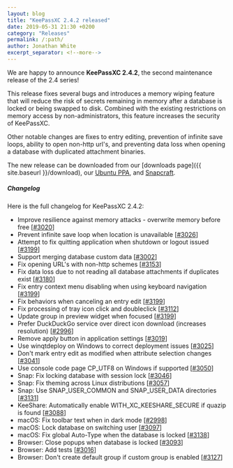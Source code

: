 ```yaml
---
layout: blog
title: "KeePassXC 2.4.2 released"
date: 2019-05-31 21:30 +0200
category: "Releases"
permalink: /:path/
author: Jonathan White
excerpt_separator: <!--more-->
---
```


<div class="blog-teaser-img">
<object type="image/svg+xml" data="{{ site.baseurl }}/images/keepassxc-logo.svg" alt="KeePassXC logo"></object>
</div>

We are happy to announce **KeePassXC 2.4.2**, the second maintenance release of
the 2.4 series!

This release fixes several bugs and introduces a memory wiping feature that will
reduce the risk of secrets remaining in memory after a database is locked or
being swapped to disk. Combined with the existing restrictions on memory access
by non-administrators, this feature increases the security of KeePassXC.

<!--more-->

Other notable changes are fixes to entry editing, prevention of infinite save
loops, ability to open non-http url's, and preventing data loss when opening a
database with duplicated attachment binaries.

The new release can be downloaded from our [downloads
page]({{ site.baseurl }}/download), our
[Ubuntu PPA](https://launchpad.net/~phoerious/+archive/ubuntu/keepassxc/), and
[Snapcraft](https://snapcraft.io/keepassxc/).

<h5 id="changelog" style="clear: left">Changelog</h5>

Here is the full changelog for KeePassXC 2.4.2:

- Improve resilience against memory attacks - overwrite memory before free
  [[#3020](https://github.com/keepassxreboot/keepassxc/issues/3020)]
- Prevent infinite save loop when location is unavailable
  [[#3026](https://github.com/keepassxreboot/keepassxc/issues/3026)]
- Attempt to fix quitting application when shutdown or logout issued
  [[#3199](https://github.com/keepassxreboot/keepassxc/issues/3199)]
- Support merging database custom data
  [[#3002](https://github.com/keepassxreboot/keepassxc/issues/3002)]
- Fix opening URL's with non-http schemes
  [[#3153](https://github.com/keepassxreboot/keepassxc/issues/3153)]
- Fix data loss due to not reading all database attachments if duplicates exist
  [[#3180](https://github.com/keepassxreboot/keepassxc/issues/3180)]
- Fix entry context menu disabling when using keyboard navigation
  [[#3199](https://github.com/keepassxreboot/keepassxc/issues/3199)]
- Fix behaviors when canceling an entry edit
  [[#3199](https://github.com/keepassxreboot/keepassxc/issues/3199)]
- Fix processing of tray icon click and doubleclick
  [[#3112](https://github.com/keepassxreboot/keepassxc/issues/3112)]
- Update group in preview widget when focused
  [[#3199](https://github.com/keepassxreboot/keepassxc/issues/3199)]
- Prefer DuckDuckGo service over direct icon download (increases resolution)
  [[#2996](https://github.com/keepassxreboot/keepassxc/issues/2996)]
- Remove apply button in application settings
  [[#3019](https://github.com/keepassxreboot/keepassxc/issues/3019)]
- Use winqtdeploy on Windows to correct deployment issues
  [[#3025](https://github.com/keepassxreboot/keepassxc/issues/3025)]
- Don't mark entry edit as modified when attribute selection changes
  [[#3041](https://github.com/keepassxreboot/keepassxc/issues/3041)]
- Use console code page CP_UTF8 on Windows if supported
  [[#3050](https://github.com/keepassxreboot/keepassxc/issues/3050)]
- Snap: Fix locking database with session lock
  [[#3046](https://github.com/keepassxreboot/keepassxc/issues/3046)]
- Snap: Fix theming across Linux distributions
  [[#3057](https://github.com/keepassxreboot/keepassxc/issues/3057)]
- Snap: Use SNAP_USER_COMMON and SNAP_USER_DATA directories
  [[#3131](https://github.com/keepassxreboot/keepassxc/issues/3131)]
- KeeShare: Automatically enable WITH_XC_KEESHARE_SECURE if quazip is found
  [[#3088](https://github.com/keepassxreboot/keepassxc/issues/3088)]
- macOS: Fix toolbar text when in dark mode
  [[#2998](https://github.com/keepassxreboot/keepassxc/issues/2998)]
- macOS: Lock database on switching user
  [[#3097](https://github.com/keepassxreboot/keepassxc/issues/3097)]
- macOS: Fix global Auto-Type when the database is locked
  [[#3138](https://github.com/keepassxreboot/keepassxc/issues/3138)]
- Browser: Close popups when database is locked
  [[#3093](https://github.com/keepassxreboot/keepassxc/issues/3093)]
- Browser: Add tests
  [[#3016](https://github.com/keepassxreboot/keepassxc/issues/3016)]
- Browser: Don't create default group if custom group is enabled
  [[#3127](https://github.com/keepassxreboot/keepassxc/issues/3127)]
